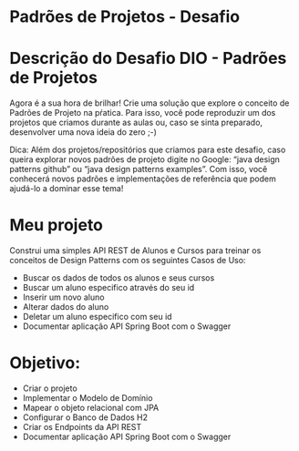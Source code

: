 # Padrões de Projetos  - Desafio

# Descrição do Desafio  DIO - Padrões de Projetos
Agora é a sua hora de brilhar! Crie uma solução que explore o conceito de Padrões de Projeto na pŕatica. Para isso, você pode reproduzir um dos projetos que criamos durante as aulas ou, caso se sinta preparado, desenvolver uma nova ideia do zero ;-)

Dica: Além dos projetos/repositórios que criamos para este desafio, caso queira explorar novos padrões de projeto digite no Google: “java design patterns github” ou “java design patterns examples”. Com isso, você conhecerá novos padrões e implementações de referência que podem ajudá-lo a dominar esse tema!

# Meu projeto 
Construi uma simples API REST de Alunos e Cursos para treinar os conceitos de Design Patterns com os seguintes Casos de Uso:
   * Buscar os dados de todos os alunos e seus cursos
   * Buscar um aluno especifico através do seu id
   * Inserir um novo aluno 
   * Alterar dados do aluno
   * Deletar um aluno especifico com seu id
   * Documentar aplicação API Spring Boot com o Swagger
# Objetivo:

   * Criar o projeto
   * Implementar o Modelo de Domínio
   * Mapear o objeto relacional com JPA
   * Configurar o Banco de Dados H2
   * Criar os Endpoints da API REST
   * Documentar aplicação API Spring Boot com o Swagger


